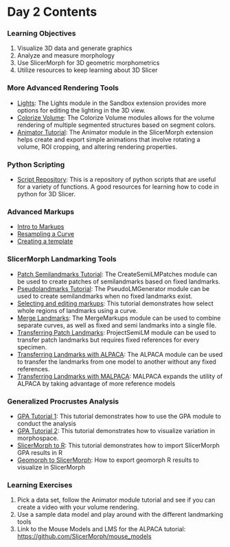 # Day 2 Contents

### Learning Objectives
1. Visualize 3D data and generate graphics 
2. Analyze and measure morphology 
3. Use SlicerMorph for 3D geometric morphometrics 
4. Utilize resources to keep learning about 3D Slicer

### More Advanced Rendering Tools
* [Lights](https://github.com/SlicerMorph/Spr_2021/blob/main/Day_2/Lighting/Lights.md): The Lights module in the Sandbox extension provides more options for editing the lighting in the 3D view.
* [Colorize Volume](https://github.com/SlicerMorph/Tutorials/tree/main/ColorizeVolume): The Colorize Volume modules allows for the volume rendering of multiple segmented structures based on segment colors.
* [Animator Tutorial](https://github.com/SlicerMorph/Tutorials/blob/main/Animator/README.md): The Animator module in the SlicerMorph extension helps create and export simple animations that involve rotating a volume, ROI cropping, and altering rendering properties.

### Python Scripting
* [Script Repository](https://slicer.readthedocs.io/en/latest/developer_guide/script_repository.html): This is a repository of python scripts that are useful for a variety of functions. A good resources for learning how to code in python for 3D Slicer.

### Advanced Markups
* [Intro to Markups](https://github.com/SlicerMorph/Tutorials/blob/main/Markups_1/README.md)
* [Resampling a Curve](https://github.com/SlicerMorph/Tutorials/blob/main/Markups_2/README.md)
* [Creating a template](https://github.com/SlicerMorph/Tutorials/blob/main/Markups_3/README.md)

### SlicerMorph Landmarking Tools 
* [Patch Semilandmarks Tutorial](https://github.com/SlicerMorph/Tutorials/tree/main/CreateSemiLMPatches/README.md): The CreateSemiLMPatches module can be used to create patches of semilandmarks based on fixed landmarks. 
* [Pseudolandmarks Tutorial](https://github.com/SlicerMorph/Tutorials/tree/main/PseudoLMGenerator): The PseudoLMGenerator module can be used to create semilandmarks when no fixed landmarks exist. 
* [Selecting and editing markups](https://github.com/SlicerMorph/Tutorials/tree/main/MarkupsEditor): This tutorial demonstrates how select whole regions of landmarks using a curve.
* [Merge Landmarks](https://github.com/SlicerMorph/Tutorials/blob/main/MergeMarkups/README.md): The MergeMarkups module can be used to combine separate curves, as well as fixed and semi landmarks into a single file.
* [Transferring Patch Landmarks](https://github.com/SlicerMorph/SlicerMorph/blob/23d21fd9f8d09c3e0a4402ea58fba9f0352217c8/Docs/ProjectSemiLM/README.md): ProjectSemiLM module can be used to transfer patch landmarks but requires fixed references for every specimen.
* [Transferring Landmarks with ALPACA](https://github.com/SlicerMorph/Tutorials/blob/main/ALPACA/README.md): The ALPACA module can be used to transfer the landmarks from one model to another without any fixed references.
* [Transferring Landmarks with MALPACA](https://github.com/SlicerMorph/Tutorials/tree/main/MALPACA/README.md): MALPACA expands the utility of ALPACA by taking advantage of more reference models


### Generalized Procrustes Analysis
* [GPA Tutorial 1](https://github.com/SlicerMorph/Tutorials/tree/main/GPA_1/README.md): This tutorial demonstrates how to use the GPA module to conduct the analysis
* [GPA Tutorial 2](https://github.com/SlicerMorph/Tutorials/blob/main/GPA_2/README.md): This tutorial demonstrates how to visualize variation in morphospace.
* [SlicerMorph to R](https://github.com/SlicerMorph/Tutorials/blob/main/GPA_3/README.md): This tutorial demonstrates how to import SlicerMorph GPA results in R
* [Geomorph to SlicerMorph](https://github.com/SlicerMorph/SlicerMorphR?tab=readme-ov-file#how-to-run-a-geomorph-analysis-with-slicermorph-data-and-get-the-results-back-into-slicermorph-for-visualization): How to export geomorph R results to visualize in SlicerMorph


### Learning Exercises
1. Pick a data set, follow the Animator module tutorial and see if you can create a video with your volume rendering.
2. Use a sample data model and play around with the different landmarking tools
3. Link to the Mouse Models and LMS for the ALPACA tutorial: https://github.com/SlicerMorph/mouse_models

